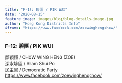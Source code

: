 ```yaml
---
title: "F-12: 碧匯 / PIK WUI"
date: "2020-08-15"
feature_image: images/blog/blog-details-image.jpg
author: "Hong Kong Districts Info"
iframe: "https://www.facebook.com/zoewinghengchow/"
---
```


### F-12: 碧匯 / PIK WUI  
鄒穎恒 / CHOW WING HENG (ZOE)  
深水埗區 / Sham Shui Po  
民主黨 / Democratic Party  
https://www.facebook.com/zoewinghengchow/
